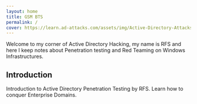 ```yaml
---
layout: home
title: GSM BTS 
permalink: /
cover: https://learn.ad-attacks.com/assets/img/Active-Directory-Attacks.png
---
```


Welcome to my corner of Active Directory Hacking, my name is RFS and here I keep notes about Penetration testing and Red Teaming on Windows Infrastructures.

## Introduction

Introduction to Active Directory Penetration Testing by RFS. Learn how to conquer Enterprise Domains.



